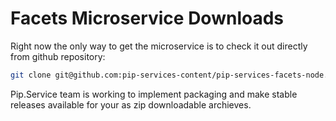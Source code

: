 # Facets Microservice Downloads

Right now the only way to get the microservice is to check it out directly from github repository:

```bash
git clone git@github.com:pip-services-content/pip-services-facets-node.git
```

Pip.Service team is working to implement packaging and make stable releases available for your 
as zip downloadable archieves.